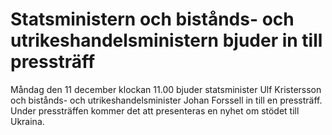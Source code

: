 # Statsministern och bistånds- och utrikeshandelsministern bjuder in till pressträff

Måndag den 11 december klockan 11.00 bjuder statsminister Ulf Kristersson och bistånds- och utrikeshandelsminister Johan Forssell in till en pressträff. Under pressträffen kommer det att presenteras en nyhet om stödet till Ukraina.
